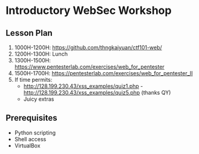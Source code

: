 # Introductory WebSec Workshop

## Lesson Plan
1. 1000H-1200H: https://github.com/thngkaiyuan/ctf101-web/
2. 1200H-1300H: Lunch
3. 1300H-1500H: https://www.pentesterlab.com/exercises/web_for_pentester
4. 1500H-1700H: https://pentesterlab.com/exercises/web_for_pentester_II
5. If time permits:
    - http://128.199.230.43/xss_examples/quiz1.php - http://128.199.230.43/xss_examples/quiz5.php (thanks QY)
    - Juicy extras

## Prerequisites
- Python scripting
- Shell access
- VirtualBox
